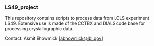 ### LS49_project
This repository contains scripts to process data from LCLS experiment LS49. Extensive use is made of the CCTBX and DIALS code base for processing crystallographic data. 

Contact:
Asmit Bhowmick [<abhowmick@lbl.gov>]
